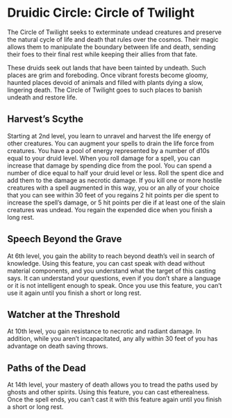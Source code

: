 # Druidic Circle: Circle of Twilight
The Circle of Twilight seeks to exterminate undead creatures and preserve the natural cycle of life and death that rules over the cosmos. Their magic allows them to manipulate the boundary between life and death, sending their foes to their final rest while keeping their allies from that fate.

These druids seek out lands that have been tainted by undeath. Such places are grim and foreboding. Once vibrant forests become gloomy, haunted places devoid of animals and filled with plants dying a slow, lingering death. The Circle of Twilight goes to such places to banish undeath and restore life.

## Harvest’s Scythe
Starting at 2nd level, you learn to unravel and harvest the life energy of other creatures. You can augment your spells to drain the life force from creatures. You have a pool of energy represented by a number of d10s equal to your druid level.
When you roll damage for a spell, you can increase that damage by spending dice from the pool. You can spend a number of dice equal to half your druid level or less. Roll the spent dice and add them to the damage as necrotic damage. If you kill one or more hostile creatures with a spell augmented in this way, you or an ally of your choice that you can see within 30 feet of you regains 2 hit points per die spent to increase the spell’s damage, or 5 hit points per die if at least one of the slain creatures was undead.
You regain the expended dice when you finish a long rest.

## Speech Beyond the Grave
At 6th level, you gain the ability to reach beyond death’s veil in search of knowledge. Using this feature, you can cast speak with dead without material components, and you understand what the target of this casting says. It can understand your questions, even if you don’t share a language or it is not intelligent enough to speak.
Once you use this feature, you can’t use it again until you finish a short or long rest.

## Watcher at the Threshold
At 10th level, you gain resistance to necrotic and radiant damage. In addition, while you aren’t incapacitated, any ally within 30 feet of you has advantage on death saving throws.

## Paths of the Dead
At 14th level, your mastery of death allows you to tread the paths used by ghosts and other spirits. Using this feature, you can cast etherealness. Once the spell ends, you can’t cast it with this feature again until you finish a short or long rest.

